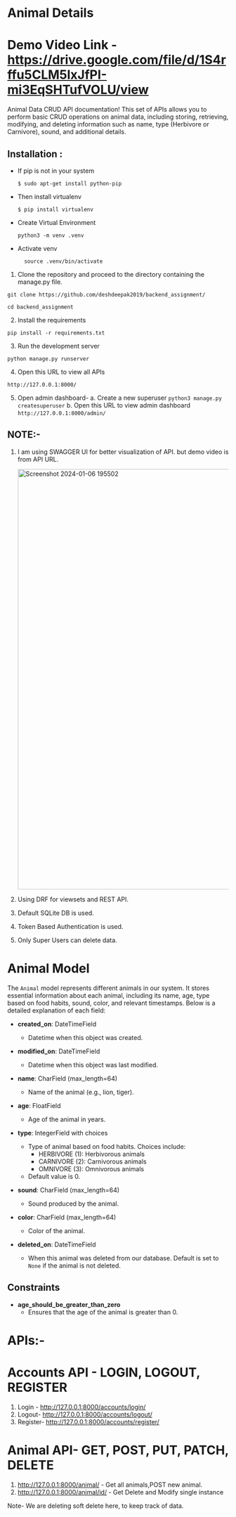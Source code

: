 # Animal Details

# Demo Video Link - https://drive.google.com/file/d/1S4rffu5CLM5lxJfPI-mi3EqSHTufVOLU/view

Animal Data CRUD API documentation! This set of APIs allows you to perform basic CRUD operations on animal data, including storing, retrieving, modifying, and deleting information such as name, type (Herbivore or Carnivore), sound, and additional details.

## Installation :

- If pip is not in your system
  ```
  $ sudo apt-get install python-pip
  ```
- Then install virtualenv
  ```
  $ pip install virtualenv
  ```
- Create Virtual Environment
  ```
  python3 -m venv .venv
  ```
- Activate venv
  ```
    source .venv/bin/activate
  ```

1. Clone the repository and proceed to the directory containing the manage.py file.

```
git clone https://github.com/deshdeepak2019/backend_assignment/
```

```
cd backend_assignment
```

2. Install the requirements

```
pip install -r requirements.txt
```

3. Run the development server

```
python manage.py runserver
```

4. Open this URL to view all APIs

```
http://127.0.0.1:8000/
```

5. Open admin dashboard-
     a. Create a new superuser
         ```
         python3 manage.py createsuperuser
         ```
    b. Open this URL to view admin dashboard
       ```
        http://127.0.0.1:8000/admin/
       ```

## NOTE:-

1. I am using SWAGGER UI for better visualization of API. but demo video is from API URL.

    <img width="957" alt="Screenshot 2024-01-06 195502" src="https://github.com/deshdeepak2019/backend_assignment/assets/97728256/0c0633d2-a9ec-4bda-be29-6c796c5dfcce">

    

2. Using DRF for viewsets and REST API.
3. Default SQLite DB is used.
4. Token Based Authentication is used.
5. Only Super Users can delete data.



# Animal Model

The `Animal` model represents different animals in our system. It stores essential information about each animal, including its name, age, type based on food habits, sound, color, and relevant timestamps. Below is a detailed explanation of each field:

- **created_on**: DateTimeField
  - Datetime when this object was created.

- **modified_on**: DateTimeField
  - Datetime when this object was last modified.

- **name**: CharField (max_length=64)
  - Name of the animal (e.g., lion, tiger).

- **age**: FloatField
  - Age of the animal in years.

- **type**: IntegerField with choices
  - Type of animal based on food habits. Choices include:
    - HERBIVORE (1): Herbivorous animals
    - CARNIVORE (2): Carnivorous animals
    - OMNIVORE (3): Omnivorous animals
  - Default value is 0.

- **sound**: CharField (max_length=64)
  - Sound produced by the animal.

- **color**: CharField (max_length=64)
  - Color of the animal.

- **deleted_on**: DateTimeField
  - When this animal was deleted from our database. Default is set to `None` if the animal is not deleted.

## Constraints

- **age_should_be_greater_than_zero**
  - Ensures that the age of the animal is greater than 0.



# APIs:-

# Accounts API - LOGIN, LOGOUT, REGISTER
1. Login - http://127.0.0.1:8000/accounts/login/
2. Logout- http://127.0.0.1:8000/accounts/logout/
3. Register- http://127.0.0.1:8000/accounts/register/

# Animal API- GET, POST, PUT, PATCH, DELETE

1. http://127.0.0.1:8000/animal/  - Get all animals,POST new animal.
2. http://127.0.0.1:8000/animal/id/ -  Get Delete and Modify single instance

Note- We are deleting soft delete here, to keep track of data.


   
